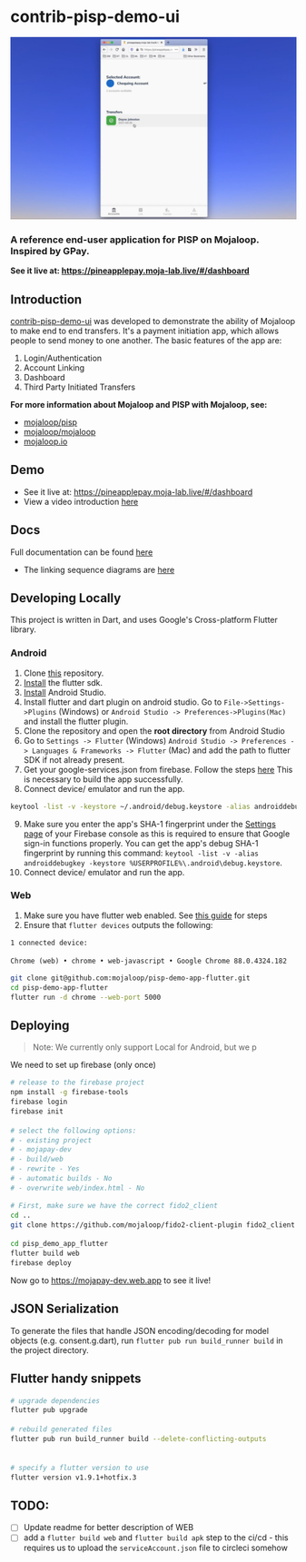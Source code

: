 # contrib-pisp-demo-ui

![](./docs/images/pineapplepay.png)

### A reference end-user application for PISP on Mojaloop. Inspired by GPay.

__See it live at: https://pineapplepay.moja-lab.live/#/dashboard__

## Introduction

[contrib-pisp-demo-ui](https://github.com/mojaloop/pisp-demo-app-flutter) was developed to demonstrate the ability of Mojaloop to make end to end transfers. It's a payment initiation app, which allows people to send money to one another. The basic features of the app are:

1. Login/Authentication
2. Account Linking
3. Dashboard
4. Third Party Initiated Transfers


**For more information about Mojaloop and PISP with Mojaloop, see:**
- [mojaloop/pisp](https://github.com/mojaloop/pisp)
- [mojaloop/mojaloop](https://github.com/mojaloop/mojaloop)
- [mojaloop.io](https://mojaloop.io/)



## Demo

- See it live at: https://pineapplepay.moja-lab.live/#/dashboard
- View a video introduction [here](https://mojaloopcommunitymeeting.us2.pathable.com/pisp-demo-pi-14#/?limit=10&sortByFields[0]=createdAt&sortByOrders[0]=-1&uid=Dg6xvE5DuqnbJpKwn)


## Docs

Full documentation can be found [here](docs/)

- The linking sequence diagrams are [here](https://github.com/mojaloop/pisp-demo-server/tree/master/docs/assets/diagrams/transfer)


## Developing Locally

This project is written in Dart, and uses Google's Cross-platform Flutter library.


### Android

1. Clone [this](https://github.com/mojaloop/pisp-demo-app-flutter) repository.
2. [Install](https://flutter.dev/docs/get-started/install) the flutter sdk.
3. [Install](https://developer.android.com/studio/install) Android Studio.
4. Install flutter and dart plugin on android studio. Go to `File->Settings->Plugins` (Windows) or `Android Studio -> Preferences->Plugins(Mac)` and install the flutter plugin.
5. Clone the repository and open the **root directory** from Android Studio
6. Go to `Settings -> Flutter` (Windows) `Android Studio -> Preferences -> Languages & Frameworks -> Flutter` (Mac)  and add the path to flutter SDK if not already present.
7. Get your google-services.json from firebase. Follow the steps [here](https://www.digitalocean.com/community/tutorials/flutter-firebase-setup) This is necessary to build the app successfully.
8. Connect device/ emulator and run the app.


```bash
keytool -list -v -keystore ~/.android/debug.keystore -alias androiddebugkey -storepass android -keypass android
```


9. Make sure you enter the app's SHA-1 fingerprint under the [Settings page](https://console.firebase.google.com/u/0/project/_/settings/general) of your Firebase console as this is required to ensure that Google sign-in functions properly. You can get the app's debug SHA-1 fingerprint by running this command: `keytool -list -v -alias androiddebugkey -keystore %USERPROFILE%\.android\debug.keystore`.
10. Connect device/ emulator and run the app.


### Web

1. Make sure you have flutter web enabled. See [this guide](https://flutter.dev/docs/get-started/web) for steps
2. Ensure that `flutter devices` outputs the following:

```
1 connected device:

Chrome (web) • chrome • web-javascript • Google Chrome 88.0.4324.182
```

```bash
git clone git@github.com:mojaloop/pisp-demo-app-flutter.git
cd pisp-demo-app-flutter
flutter run -d chrome --web-port 5000
```

## Deploying 

> Note: We currently only support Local for Android, but we p

We need to set up firebase (only once)
```bash
# release to the firebase project
npm install -g firebase-tools
firebase login
firebase init

# select the following options:
# - existing project
# - mojapay-dev
# - build/web
# - rewrite - Yes
# - automatic builds - No
# - overwrite web/index.html - No
```

```bash
# First, make sure we have the correct fido2_client
cd ..
git clone https://github.com/mojaloop/fido2-client-plugin fido2_client

cd pisp_demo_app_flutter
flutter build web
firebase deploy
```

Now go to https://mojapay-dev.web.app to see it live!

## JSON Serialization

To generate the files that handle JSON encoding/decoding for model objects (e.g. consent.g.dart), run `flutter pub run build_runner build` in the project directory.
   

## Flutter handy snippets


```bash
# upgrade dependencies
flutter pub upgrade

# rebuild generated files
flutter pub run build_runner build --delete-conflicting-outputs


# specify a flutter version to use
flutter version v1.9.1+hotfix.3
```


## TODO:

- [ ] Update readme for better description of WEB
- [ ] add a `flutter build web` and `flutter build apk` step to the ci/cd - this requires us to upload the `serviceAccount.json` file to circleci somehow